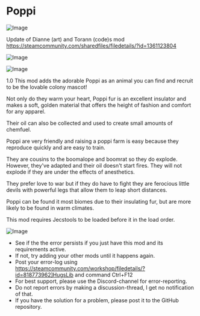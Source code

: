 # Poppi

![Image](https://i.imgur.com/WAEzk68.png)

Update of Dianne (art) and Torann (code)s mod
https://steamcommunity.com/sharedfiles/filedetails/?id=1361123804

![Image](https://i.imgur.com/7Gzt3Rg.png)

	
![Image](https://i.imgur.com/NOW7jU1.png)

1.0
This mod adds the adorable Poppi as an animal you can find and recruit to be the lovable colony mascot!

Not only do they warm your heart, Poppi fur is an excellent insulator and makes a soft, golden material that offers the height of fashion and comfort for any apparel.

Their oil can also be collected and used to create small amounts of chemfuel.

Poppi are very friendly and raising a poppi farm is easy because they reproduce quickly and are easy to train.

They are cousins to the boomalope and boomrat so they do explode.  However, they&apos;ve adapted and their oil doesn&apos;t start fires.  They will not explode if they are under the effects of anesthetics.

They prefer love to war but if they do have to fight they are ferocious little devils with powerful legs that allow them to leap short distances.

Poppi can be found it most biomes due to their insulating fur, but are more likely to be found in warm climates.

This mod requires Jecstools to be loaded before it in the load order.

![Image](https://i.imgur.com/Rs6T6cr.png)



-  See if the the error persists if you just have this mod and its requirements active.
-  If not, try adding your other mods until it happens again.
-  Post your error-log using https://steamcommunity.com/workshop/filedetails/?id=818773962]HugsLib and command Ctrl+F12
-  For best support, please use the Discord-channel for error-reporting.
-  Do not report errors by making a discussion-thread, I get no notification of that.
-  If you have the solution for a problem, please post it to the GitHub repository.



